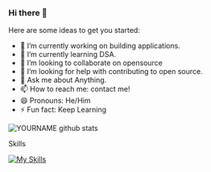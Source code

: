 ### Hi there 👋

<!--
**Dhoni77/Dhoni77** is a ✨ _special_ ✨ repository because its `README.md` (this file) appears on your GitHub profile.-->

Here are some ideas to get you started:

- 🔭 I’m currently working on building applications.
- 🌱 I’m currently learning DSA.
- 👯 I’m looking to collaborate on opensource
- 🤔 I’m looking for help with contributing to open source.
- 💬 Ask me about Anything.
- 📫 How to reach me: contact me!
- 😄 Pronouns: He/Him
- ⚡ Fun fact: Keep Learning

![YOURNAME github stats](https://github-readme-stats.vercel.app/api?username=Dhoni77&theme=radical&show_icons=true&hide_border=true)
<!-- ![picture](https://raw.githubusercontent.com/saadeghi/saadeghi/master/dino.gif) -->
Skills

[![My Skills](https://skillicons.dev/icons?i=html,css,sass,tailwind,angular,react,nextjs,redux,jest,express,firebase,nodejs,gcp,git,github,postgres,prisma,vite,webpack&theme=dark)](https://skillicons.dev)
